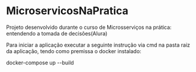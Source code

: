 # MicroservicosNaPratica
Projeto desenvolvido durante o curso de Microsserviços na prática: entendendo a tomada de decisões(Alura)

Para iniciar a aplicação executar a seguinte instrução via cmd na pasta raiz da aplicação, tendo como premissa o docker instalado:

docker-compose up --build
